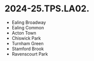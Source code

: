 # 2024-25.TPS.LA02.

- Ealing Broadway
- Ealing Common
- Acton Town
- Chiswick Park
- Turnham Green
- Stamford Brook
- Ravenscourt Park